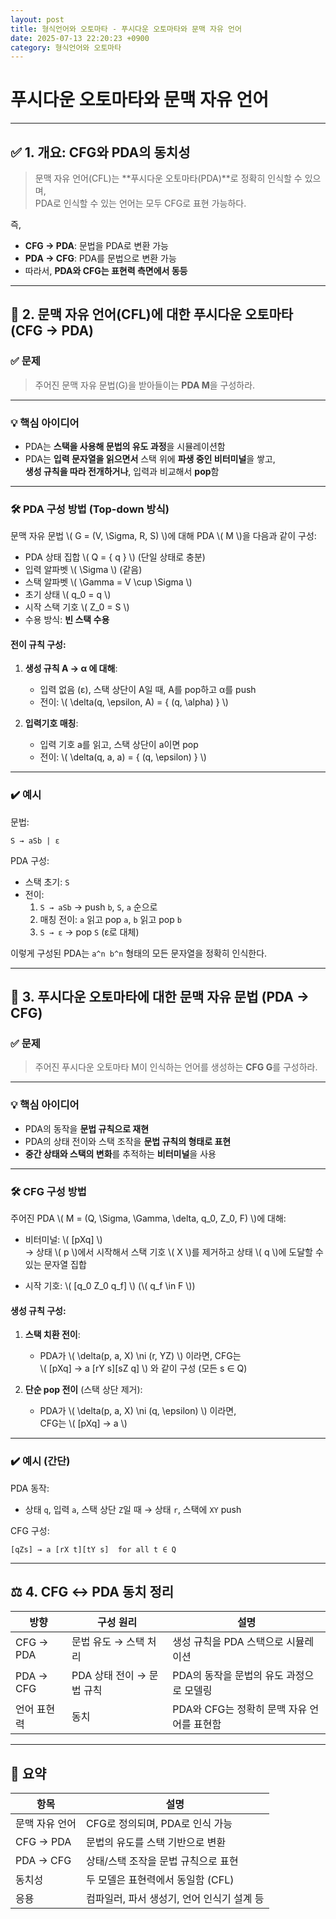 ```yaml
---
layout: post
title: 형식언어와 오토마타 - 푸시다운 오토마타와 문맥 자유 언어
date: 2025-07-13 22:20:23 +0900
category: 형식언어와 오토마타
---
```

# 푸시다운 오토마타와 문맥 자유 언어

---

## ✅ 1. 개요: CFG와 PDA의 동치성

> 문맥 자유 언어(CFL)는 **푸시다운 오토마타(PDA)**로 정확히 인식할 수 있으며,  
> PDA로 인식할 수 있는 언어는 모두 CFG로 표현 가능하다.

즉,

- **CFG → PDA**: 문법을 PDA로 변환 가능
- **PDA → CFG**: PDA를 문법으로 변환 가능
- 따라서, **PDA와 CFG는 표현력 측면에서 동등**

---

## 📘 2. 문맥 자유 언어(CFL)에 대한 푸시다운 오토마타 (CFG → PDA)

### ✅ 문제

> 주어진 문맥 자유 문법(G)을 받아들이는 **PDA M**을 구성하라.

---

### 💡 핵심 아이디어

- PDA는 **스택을 사용해 문법의 유도 과정**을 시뮬레이션함
- PDA는 **입력 문자열을 읽으면서** 스택 위에 **파생 중인 비터미널**을 쌓고,  
  **생성 규칙을 따라 전개하거나**, 입력과 비교해서 **pop**함

---

### 🛠️ PDA 구성 방법 (Top-down 방식)

문맥 자유 문법 \\( G = (V, \Sigma, R, S) \\)에 대해 PDA \\( M \\)을 다음과 같이 구성:

- PDA 상태 집합 \\( Q = \{ q \} \\) (단일 상태로 충분)
- 입력 알파벳 \\( \Sigma \\) (같음)
- 스택 알파벳 \\( \Gamma = V \cup \Sigma \\)
- 초기 상태 \\( q_0 = q \\)
- 시작 스택 기호 \\( Z_0 = S \\)
- 수용 방식: **빈 스택 수용**

#### 전이 규칙 구성:

1. **생성 규칙 A → α 에 대해**:  
   - 입력 없음 (ε), 스택 상단이 A일 때, A를 pop하고 α를 push  
   - 전이: \\( \delta(q, \epsilon, A) = \{ (q, \alpha) \} \\)

2. **입력기호 매칭**:  
   - 입력 기호 a를 읽고, 스택 상단이 a이면 pop  
   - 전이: \\( \delta(q, a, a) = \{ (q, \epsilon) \} \\)

---

### ✔️ 예시

문법:

```
S → aSb | ε
```

PDA 구성:

- 스택 초기: `S`
- 전이:
  1. `S → aSb` → push `b`, `S`, `a` 순으로
  2. 매칭 전이: `a` 읽고 pop `a`, `b` 읽고 pop `b`
  3. `S → ε` → pop `S` (ε로 대체)

이렇게 구성된 PDA는 `a^n b^n` 형태의 모든 문자열을 정확히 인식한다.

---

## 📙 3. 푸시다운 오토마타에 대한 문맥 자유 문법 (PDA → CFG)

### ✅ 문제

> 주어진 푸시다운 오토마타 M이 인식하는 언어를 생성하는 **CFG G**를 구성하라.

---

### 💡 핵심 아이디어

- PDA의 동작을 **문법 규칙으로 재현**
- PDA의 상태 전이와 스택 조작을 **문법 규칙의 형태로 표현**
- **중간 상태와 스택의 변화**를 추적하는 **비터미널**을 사용

---

### 🛠️ CFG 구성 방법

주어진 PDA \\( M = (Q, \Sigma, \Gamma, \delta, q_0, Z_0, F) \\)에 대해:

- 비터미널: \\( [pXq] \\)  
  → 상태 \\( p \\)에서 시작해서 스택 기호 \\( X \\)를 제거하고 상태 \\( q \\)에 도달할 수 있는 문자열 집합

- 시작 기호: \\( [q_0 Z_0 q_f] \\) (\\( q_f \in F \\))

#### 생성 규칙 구성:

1. **스택 치환 전이**:  
   - PDA가 \\( \delta(p, a, X) \ni (r, YZ) \\) 이라면, CFG는  
     \\( [pXq] → a [rY s][sZ q] \\) 와 같이 구성 (모든 s ∈ Q)

2. **단순 pop 전이** (스택 상단 제거):  
   - PDA가 \\( \delta(p, a, X) \ni (q, \epsilon) \\) 이라면,  
     CFG는 \\( [pXq] → a \\)

---

### ✔️ 예시 (간단)

PDA 동작:  
- 상태 `q`, 입력 `a`, 스택 상단 `Z`일 때 → 상태 `r`, 스택에 `XY` push

CFG 구성:

```
[qZs] → a [rX t][tY s]  for all t ∈ Q
```

---

## ⚖️ 4. CFG ↔ PDA 동치 정리

| 방향 | 구성 원리 | 설명 |
|------|------------|------|
| CFG → PDA | 문법 유도 → 스택 처리 | 생성 규칙을 PDA 스택으로 시뮬레이션 |
| PDA → CFG | PDA 상태 전이 → 문법 규칙 | PDA의 동작을 문법의 유도 과정으로 모델링 |
| 언어 표현력 | 동치 | PDA와 CFG는 정확히 문맥 자유 언어를 표현함 |

---

## 🧾 요약

| 항목 | 설명 |
|------|------|
| 문맥 자유 언어 | CFG로 정의되며, PDA로 인식 가능 |
| CFG → PDA | 문법의 유도를 스택 기반으로 변환 |
| PDA → CFG | 상태/스택 조작을 문법 규칙으로 표현 |
| 동치성 | 두 모델은 표현력에서 동일함 (CFL) |
| 응용 | 컴파일러, 파서 생성기, 언어 인식기 설계 등 |